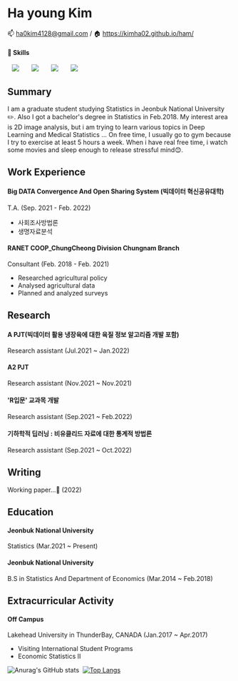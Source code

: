 # Ha young Kim

:mailbox: ha0kim4128@gmail.com / :house: https://kimha02.github.io/ham/

#### 💪 **Skills**    
<img src="https://img.shields.io/badge/Python-3776AB?style=flat-square&logo=Python&logoColor=white" style="height : auto; margin-left : 10px; margin-right : 10px;"/></a>&nbsp;
<img src="https://img.shields.io/badge/PyTorch-EE4C2C?style=flat-square&logo=PyTorch&logoColor=white" style="height : auto; margin-left : 10px; margin-right : 10px;"/></a>&nbsp;
<img src="https://img.shields.io/badge/R-276DC3?style=flat-square&logo=R&logoColor=white" style="height : auto; margin-left : 10px; margin-right : 10px;"/></a>&nbsp;
<img src="https://img.shields.io/badge/RStudio-75AADB?style=flat-square&logo=RStudio&logoColor=white" style="height : auto; margin-left : 10px; margin-right : 10px;"/></a>&nbsp;

## Summary
I am a graduate student studying Statistics in Jeonbuk National University ✏️. Also I got a bachelor's degree in Statistics in Feb.2018.
My interest area is 2D image analysis, but i am trying to learn various topics in Deep Learning and Medical Statistics ...
On free time, I usually go to gym because I try to exercise at least 5 hours a week. When i have real free time, i watch some movies and sleep enough to release stressful mind😊.  


## Work Experience
#### Big DATA Convergence And Open Sharing System (빅데이터 혁신공유대학)
T.A. (Sep. 2021 - Feb. 2022)
- 사회조사방법론
- 생명자료분석

#### RANET COOP_ChungCheong Division Chungnam Branch
Consultant (Feb. 2018 - Feb. 2021)
- Researched agricultural policy
- Analysed agricultural data 
- Planned and analyzed surveys



## Research
#### A PJT(빅데이터 활용 냉장육에 대한 육질 정보 알고리즘 개발 포함)
Research assistant  (Jul.2021 ~ Jan.2022)

#### A2 PJT
Research assistant  (Nov.2021 ~ Nov.2021)

#### 'R입문' 교과목 개발
Research assistant  (Sep.2021 ~ Feb.2022)

#### 기하학적 딥러닝 : 비유클리드 자료에 대한 통계적 방법론
Research assistant  (Sep.2021 ~ Oct.2022)



## Writing
Working paper...:wrench: (2022)



## Education
#### Jeonbuk National University
Statistics (Mar.2021 ~ Present)
#### Jeonbuk National University
B.S in Statistics And Department of Economics (Mar.2014 ~ Feb.2018)



## Extracurricular Activity
#### Off Campus
Lakehead University in ThunderBay, CANADA  (Jan.2017 ~ Apr.2017)
- Visiting International Student Programs
- Economic Statistics II


![Anurag's GitHub stats](https://github-readme-stats.vercel.app/api?username=kimha02&show_icons=true&hide=prs)&nbsp;&nbsp;[![Top Langs](https://github-readme-stats.vercel.app/api/top-langs/?username=kimha02&layout=compact)](https://github.com/anuraghazra/github-readme-stats)

